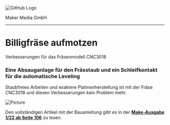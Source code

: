 ![GitHub Logo](http://www.heise.de/make/icons/make_logo.png)

Maker Media GmbH
*** 

# Billigfräse aufmotzen
Verbesserungen für das Fräsenmodell CNC3018

### Eine Absauganlage für den Frässtaub und ein Schleifkontakt für die automatische Leveling 

Staubfreies Arbeiten und exaktere Platinenherstellung ist mit der Fräse CNC3018 und diesen Verbesserungen kein Problem mehr. 

![Picture](https://github.com/heise/Internetradio/blob/master/cnc3018.png) 

Den vollständigen Artikel mit der Bauanleitung gibt es in der **[Make-Ausgabe 1/22 ab Seite 106](https://www.heise.de/select/make/2022/1/2129311230220475870)** zu lesen. 


